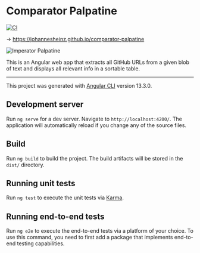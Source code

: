 # Comparator Palpatine

[![CI](https://github.com/johannesheinz/comparator-palpatine/actions/workflows/ci.yml/badge.svg)](https://github.com/johannesheinz/comparator-palpatine/actions/workflows/ci.yml)

-> https://johannesheinz.github.io/comparator-palpatine

![Imperator Palpatine](https://qph.fs.quoracdn.net/main-qimg-c2142df94f85fe4a51e4853e36e6f26b-lq "Imperator Palpatine")

This is an Angular web app that extracts all GitHub URLs from a given blob of text and displays all relevant info in a sortable table.

---

This project was generated with [Angular CLI](https://github.com/angular/angular-cli) version 13.3.0.

## Development server

Run `ng serve` for a dev server. Navigate to `http://localhost:4200/`. The application will automatically reload if you change any of the source files.

## Build

Run `ng build` to build the project. The build artifacts will be stored in the `dist/` directory.

## Running unit tests

Run `ng test` to execute the unit tests via [Karma](https://karma-runner.github.io).

## Running end-to-end tests

Run `ng e2e` to execute the end-to-end tests via a platform of your choice. To use this command, you need to first add a package that implements end-to-end testing capabilities.

